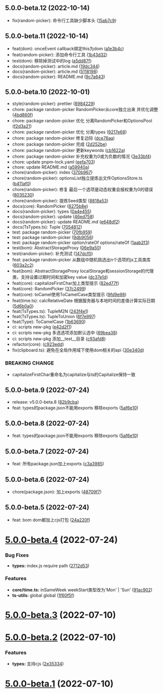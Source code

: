 ## 5.0.0-beta.12 (2022-10-14)

* fix(random-picker): 命令行工具缺少脚本头 ([15ab7c9](https://github.com/mengxinssfd/ts-utils/commit/15ab7c9))



## 5.0.0-beta.11 (2022-10-14)

* feat(dom): onceEvent callback绑定this为dom ([a1e3b4c](https://github.com/mengxinssfd/ts-utils/commit/a1e3b4c))
* feat(random-picker): 添加命令行工具 ([1b43d32](https://github.com/mengxinssfd/ts-utils/commit/1b43d32))
* test(dom): 移除掉测试中的log ([a5dd87f](https://github.com/mengxinssfd/ts-utils/commit/a5dd87f))
* docs(random-picker): article.md ([19dc344](https://github.com/mengxinssfd/ts-utils/commit/19dc344))
* docs(random-picker): article.md ([5118198](https://github.com/mengxinssfd/ts-utils/commit/5118198))
* docs(random-picker): README.md ([9c7a643](https://github.com/mengxinssfd/ts-utils/commit/9c7a643))



## 5.0.0-beta.10 (2022-10-01)

* style(random-picker): prettier ([8984229](https://github.com/mengxinssfd/ts-utils/commit/8984229))
* chore: package random-picker RandomPicker从core独立出来 并优化调整 ([4bd860f](https://github.com/mengxinssfd/ts-utils/commit/4bd860f))
* chore: package random-picker 优化 分离RandomPicker和OptionsPool ([f2d3a21](https://github.com/mengxinssfd/ts-utils/commit/f2d3a21))
* chore: package random-picker 优化 分离types ([9217e68](https://github.com/mengxinssfd/ts-utils/commit/9217e68))
* chore: package random-picker 修复边际 ([dce76aa](https://github.com/mengxinssfd/ts-utils/commit/dce76aa))
* chore: package random-picker 完成 ([2d252be](https://github.com/mengxinssfd/ts-utils/commit/2d252be))
* chore: package random-picker 更新keywords ([cb1622a](https://github.com/mengxinssfd/ts-utils/commit/cb1622a))
* chore: package random-picker 补充权重为0或为负数的情况 ([3e33bf4](https://github.com/mengxinssfd/ts-utils/commit/3e33bf4))
* chore: update pnpm-lock.yaml ([eefa703](https://github.com/mengxinssfd/ts-utils/commit/eefa703))
* chore: update README.md ([a59940a](https://github.com/mengxinssfd/ts-utils/commit/a59940a))
* chore(random-picker): index ([370b967](https://github.com/mengxinssfd/ts-utils/commit/370b967))
* chore(random-picker): optionsList独立提炼出文件OptionsStore.ts ([b411af0](https://github.com/mengxinssfd/ts-utils/commit/b411af0))
* chore(random-picker): 修复 最后一个选项是动态权重会报权重为0的错误 ([8035230](https://github.com/mengxinssfd/ts-utils/commit/8035230))
* chore(random-picker): 提炼Seed类型 ([8818a53](https://github.com/mengxinssfd/ts-utils/commit/8818a53))
* docs(core): RandomPicker ([6275b8e](https://github.com/mengxinssfd/ts-utils/commit/6275b8e))
* docs(random-picker): types ([0a4e455](https://github.com/mengxinssfd/ts-utils/commit/0a4e455))
* docs(random-picker): update ([46ed758](https://github.com/mengxinssfd/ts-utils/commit/46ed758))
* docs(random-picker): update README.md ([e648df2](https://github.com/mengxinssfd/ts-utils/commit/e648df2))
* docs(TsTypes.ts): Tuple ([7054812](https://github.com/mengxinssfd/ts-utils/commit/7054812))
* test: package random-picker ([70fb959](https://github.com/mengxinssfd/ts-utils/commit/70fb959))
* test: package random-picker ([9db9056](https://github.com/mengxinssfd/ts-utils/commit/9db9056))
* test: package random-picker option/rateOf options/rateOf ([1aab2f3](https://github.com/mengxinssfd/ts-utils/commit/1aab2f3))
* test(bom): AbstractStorageProxy ([06e9a50](https://github.com/mengxinssfd/ts-utils/commit/06e9a50))
* test(random-picker): 补充测试 ([147dcf0](https://github.com/mengxinssfd/ts-utils/commit/147dcf0))
* feat: package random-picker 从数组中随机挑选出n个选项的js工具类库 ([603a2c2](https://github.com/mengxinssfd/ts-utils/commit/603a2c2))
* feat(bom): AbstractStorageProxy localStorage和sessionStorage的代理类，支持设置过期时间和加密key value ([dc37e1d](https://github.com/mengxinssfd/ts-utils/commit/dc37e1d))
* feat(core): capitalizeFirstChar加上类型提示 ([82ed77f](https://github.com/mengxinssfd/ts-utils/commit/82ed77f))
* feat(core): RandomPicker ([37c2499](https://github.com/mengxinssfd/ts-utils/commit/37c2499))
* feat(core): toCamel使用ToCamelCase类型提示 ([9fd9e98](https://github.com/mengxinssfd/ts-utils/commit/9fd9e98))
* feat(time.ts): calcRelativeDate 根据服务器与本地时间的差值计算实际日期 ([5d6b0a0](https://github.com/mengxinssfd/ts-utils/commit/5d6b0a0))
* feat(TsTypes.ts): TupleM2N ([243f4e1](https://github.com/mengxinssfd/ts-utils/commit/243f4e1))
* feat(TsTypes.ts): TupleToUnion ([6f7e997](https://github.com/mengxinssfd/ts-utils/commit/6f7e997))
* feat(Type): ToCamelCase ([1b63690](https://github.com/mengxinssfd/ts-utils/commit/1b63690))
* ci: scripts new-pkg ([e42d2f1](https://github.com/mengxinssfd/ts-utils/commit/e42d2f1))
* ci: scripts new-pkg 多选选项添加默认选中 ([89bea38](https://github.com/mengxinssfd/ts-utils/commit/89bea38))
* ci: scripts new-pkg 添加__test__目录 ([c93afd8](https://github.com/mengxinssfd/ts-utils/commit/c93afd8))
* refactor(core): ([c923edd](https://github.com/mengxinssfd/ts-utils/commit/c923edd))
* fix(clipboard.ts): 避免在全局作用域下使用dom相关的api ([30e340d](https://github.com/mengxinssfd/ts-utils/commit/30e340d))


### BREAKING CHANGE

* capitalizeFirstChar重命名为capitalize与ts的Capitalize保持一致


## 5.0.0-beta.9 (2022-07-24)

* release: v5.0.0-beta.8 ([82b9cba](https://github.com/mengxinssfd/ts-utils/commit/82b9cba))
* feat: types的package.json不能用exports 移除exports ([5af6e10](https://github.com/mengxinssfd/ts-utils/commit/5af6e10))



## 5.0.0-beta.8 (2022-07-24)

* feat: types的package.json不能用exports 移除exports ([5af6e10](https://github.com/mengxinssfd/ts-utils/commit/5af6e10))



## 5.0.0-beta.7 (2022-07-24)

* feat: 所有package.json加上exports ([c3a3985](https://github.com/mengxinssfd/ts-utils/commit/c3a3985))



## 5.0.0-beta.6 (2022-07-24)

* chore(package.json): 加上exports ([48709f7](https://github.com/mengxinssfd/ts-utils/commit/48709f7))



## 5.0.0-beta.5 (2022-07-24)

* feat: bom dom都加上cjs打包 ([24a220f](https://github.com/mengxinssfd/ts-utils/commit/24a220f))



# [5.0.0-beta.4](https://github.com/mengxinssfd/ts-utils/compare/v5.0.0-beta.3...v5.0.0-beta.4) (2022-07-24)


### Bug Fixes

* **types:** index.js require path ([2712d53](https://github.com/mengxinssfd/ts-utils/commit/2712d530d13981bb3e5ebc019a57088478079a72))


### Features

* **core/time.ts:** inSameWeek weekStart类型改为'Mon' | 'Sun' ([91ac902](https://github.com/mengxinssfd/ts-utils/commit/91ac902c635f75962d104f8b55b1f9d3f309d864))
* **ts-utils:** global global ([1f60f5f](https://github.com/mengxinssfd/ts-utils/commit/1f60f5fd70165034ec181bd860b434869ba29ab8))



# [5.0.0-beta.3](https://github.com/mengxinssfd/ts-utils/compare/v5.0.0-beta.2...v5.0.0-beta.3) (2022-07-10)



# [5.0.0-beta.2](https://github.com/mengxinssfd/ts-utils/compare/v5.0.0-beta.1...v5.0.0-beta.2) (2022-07-10)


### Features

* **types:** 支持cjs ([2e35334](https://github.com/mengxinssfd/ts-utils/commit/2e3533472da3d9e798ef79187a36a2cfc630380d))



# [5.0.0-beta.1](https://github.com/mengxinssfd/ts-utils/compare/v5.0.0-beta.0...v5.0.0-beta.1) (2022-07-10)



